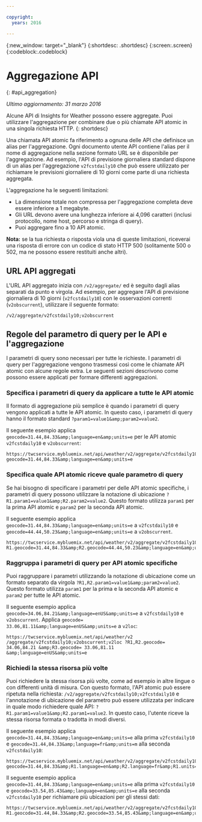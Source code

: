 ```yaml
---

copyright:
  years: 2016

---
```


{:new_window: target="_blank"}
{:shortdesc: .shortdesc}
{:screen:.screen}
{:codeblock:.codeblock}

# Aggregazione API
{: #api_aggregation}

*Ultimo aggiornamento: 31 marzo 2016*

Alcune API di Insights for Weather possono essere aggregate. Puoi utilizzare l'aggregazione per combinare due o più chiamate API atomic
in una singola richiesta HTTP.
{: shortdesc}

Una chiamata API atomic fa riferimento a ognuna delle API che definisce un alias per l'aggregazione. Ogni documento utente API
contiene l'alias per il nome di aggregazione nella sezione formato URL se è disponibile per
l'aggregazione. Ad esempio, l'API di previsione giornaliera standard dispone di un alias per l'aggregazione
`v2fcstdaily10` che può essere utilizzato per richiamare le previsioni giornaliere di 10 giorni come parte di una richiesta
aggregata.

L'aggregazione ha le seguenti limitazioni:

* La dimensione totale non compressa per l'aggregazione completa deve essere inferiore a 1
megabyte.
* Gli URL devono avere una lunghezza inferiore ai 4,096 caratteri (inclusi protocollo, nome host,
percorso e stringa di query).
* Puoi aggregare fino a 10 API atomic.

**Nota:** se la tua richiesta o risposta viola una di queste limitazioni, riceverai una risposta di errore
con un codice di stato HTTP 500 (solitamente 500 o 502, ma ne possono essere restituiti anche
altri).

## URL API aggregati
L'URL API aggregato inizia con `/v2/aggregate/` ed è seguito dagli alias
separati da punto e virgola.
Ad esempio, per aggregare l'API di previsione giornaliera di 10 giorni (`v2fcstdaily10`) con
le osservazioni correnti (`v2obscurrent`), utilizzare il seguente formato:

```
/v2/aggregate/v2fcstdaily10;v2obscurrent
```

## Regole del parametro di query per le API e l'aggregazione
I parametri di query sono necessari per tutte le richieste. I parametri di query per l'aggregazione
vengono trasmessi così come le chiamate API atomic con
alcune regole extra. Le seguenti sezioni descrivono
come possono essere applicati per formare differenti aggregazioni.

### Specifica i parametri di query da applicare a tutte le API atomic

Il formato di aggregazione più semplice è
quando i parametri di query vengono applicati a tutte le API atomic. In questo caso, i parametri di query hanno il formato standard
`?param1=value1&amp;param2=value2`.

Il seguente esempio applica
`geocode=31.44,84.33&amp;language=en&amp;units=e` per le API atomic
`v2fcstdaily10` e `v2obscurrent`: 

```
https://twcservice.mybluemix.net/api/weather/v2/aggregate/v2fcstdaily10;v2obscurrent?geocode=31.44,84.33&amp;language=en&amp;units=e
```

### Specifica quale API atomic riceve quale parametro di query

Se hai bisogno di specificare i parametri per delle API atomic specifiche,
i parametri di query possono utilizzare la notazione di ubicazione
`?R1.param1=value1&amp;R2.param2=value2`. Questo formato utilizza `param1`
per la prima API atomic e `param2` per la seconda API atomic.

Il seguente esempio applica `geocode=31.44,84.33&amp;language=en&amp;units=e` a
`v2fcstdaily10` e `geocode=44.44,50.23&amp;language=en&amp;units=e`
a `v2obscurrent`.

```
https://twcservice.mybluemix.net/api/weather/v2/aggregate/v2fcstdaily10;v2obscurrent?R1.geocode=31.44,84.33&amp;R2.geocode=44.44,50.23&amp;language=en&amp;units=e
```

### Raggruppa i parametri di query per API atomic specifiche

Puoi raggruppare i parametri utilizzando la notazione di ubicazione
come un formato separato da virgola `?R1,R2.param1=value1&amp;param2=value2`.
Questo formato utilizza `param1` per la prima e la seconda API atomic e
`param2` per tutte le API atomic.

Il seguente esempio applica `geocode=34.06,84.21&amp;language=enUS&amp;units=e` a `v2fcstdaily10` e
`v2obscurrent`. Applica `geocode= 33.06,81.11&amp;language=enUS&amp;units=e` a
`v2loc`:

```
https://twcservice.mybluemix.net/api/weather/v2 /aggregate/v2fcstdaily10;v2obscurrent;v2loc ?R1,R2.geocode= 34.06,84.21 &amp;R3.geocode= 33.06,81.11 &amp;language=enUS&amp;units=e
```

### Richiedi la stessa risorsa più volte

Puoi richiedere la stessa risorsa più volte,
come ad esempio in altre lingue o con differenti unità di misura. Con questo formato, l'API atomic può essere ripetuta nella richiesta:
`/v2/aggregate/v2fcstdaily10;v2fcstdaily10` e
l'annotazione di ubicazione del parametro può essere utilizzata per indicare in quale modo richiedere quale API:
`?R1.param1=value1&amp;R2.param1=value2`. In questo caso, l'utente riceve la stessa risorsa
formata o tradotta in modi diversi.

Il seguente esempio applica `geocode=31.44,84.33&amp;language=en&amp;units=e` alla prima
`v2fcstdaily10` e `geocode=31.44,84.33&amp;language=fr&amp;units=m`
alla seconda `v2fcstdaily10`:

```
https://twcservice.mybluemix.net/api/weather/v2/aggregate/v2fcstdaily10;v2fcstdaily10?geocode=31.44,84.33&amp;R1.language=en&amp;R2.language=fr&amp;R1.units=e&amp;R2.units=m
```

Il seguente esempio applica `geocode=31.44,84.33&amp;language=en&amp;units=e` alla prima
`v2fcstdaily10` e
`geocode=33.54,85.43&amp;language=en&amp;units=e` alla seconda
`v2fcstdaily10` per richiamare più ubicazioni per gli stessi
dati:

```
https://twcservice.mybluemix.net/api/weather/v2/aggregate/v2fcstdaily10;v2fcstdaily10?R1.geocode=31.44,84.33&amp;R2.geocode=33.54,85.43&amp;language=en&amp;units=e
```




